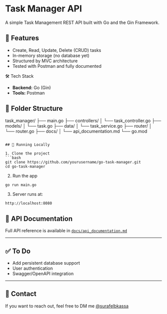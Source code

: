 # Task Manager API

A simple Task Management REST API built with Go and the Gin Framework.

## 🚀 Features

- Create, Read, Update, Delete (CRUD) tasks
- In-memory storage (no database yet)
- Structured by MVC architecture
- Tested with Postman and fully documented

🛠️ Tech Stack

- **Backend:** Go (Gin)
- **Tools:** Postman

## 📂 Folder Structure



task_manager/
├── main.go
├── controllers/
│   └── task\_controller.go
├── models/
│   └── task.go
├── data/
│   └── task\_service.go
├── router/
│   └── router.go
├── docs/
│   └── api\_documentation.md
└── go.mod

````

## 🧪 Running Locally

1. Clone the project  
```bash
git clone https://github.com/yourusername/go-task-manager.git
cd go-task-manager
````

2. Run the app

```bash
go run main.go
```

3. Server runs at:

```
http://localhost:8080
```

## 📖 API Documentation

Full API reference is available in [`docs/api_documentation.md`](./docs/api_documentation.md)

---

## ✅ To Do

* Add persistent database support
* User authentication
* Swagger/OpenAPI integration

---

## 📩 Contact

If you want to reach out, feel free to DM me [@surafelbkassa](https://t.me/surafelbkassa)
